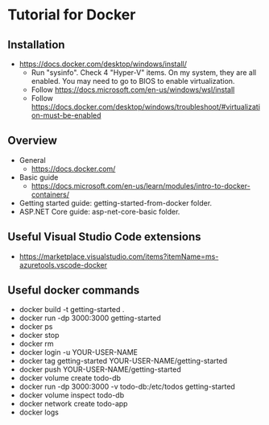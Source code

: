 # Tutorial for Docker

## Installation

- https://docs.docker.com/desktop/windows/install/
   - Run "sysinfo". Check 4 "Hyper-V" items. On my system, they are all enabled. You may need to go to BIOS to enable virtualization.
   - Follow https://docs.microsoft.com/en-us/windows/wsl/install
   - Follow https://docs.docker.com/desktop/windows/troubleshoot/#virtualization-must-be-enabled 

## Overview

- General
   - https://docs.docker.com/ 
- Basic guide
   - https://docs.microsoft.com/en-us/learn/modules/intro-to-docker-containers/
- Getting started guide: getting-started-from-docker folder.
- ASP.NET Core guide: asp-net-core-basic folder.

## Useful Visual Studio Code extensions

- https://marketplace.visualstudio.com/items?itemName=ms-azuretools.vscode-docker 

## Useful docker commands

- docker build -t getting-started .
- docker run -dp 3000:3000 getting-started
- docker ps
- docker stop <the-container-id>
- docker rm <the-container-id>
- docker login -u YOUR-USER-NAME
- docker tag getting-started YOUR-USER-NAME/getting-started
- docker push YOUR-USER-NAME/getting-started
- docker volume create todo-db
- docker run -dp 3000:3000 -v todo-db:/etc/todos getting-started
- docker volume inspect todo-db
- docker network create todo-app
- docker logs <container-id>